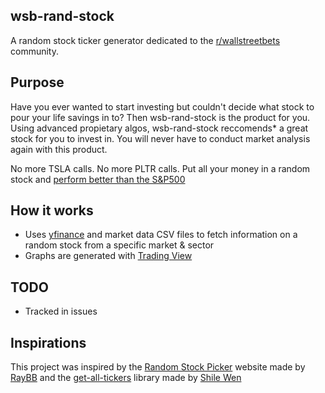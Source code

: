 ## wsb-rand-stock

A random stock ticker generator dedicated to the [r/wallstreetbets](https://reddit.com/r/wallstreetbets) community.

## Purpose
Have you ever wanted to start investing but couldn't decide what stock to pour your life savings in to? Then wsb-rand-stock is the product for you. Using advanced propietary algos, wsb-rand-stock reccomends* a great stock for you to invest in. You will never have to conduct market analysis again with this product. 

No more TSLA calls. No more PLTR calls. Put all your money in a random stock and [perform better than the S&P500](https://www.youtube.com/watch?v=NfSGm9DDQ3o&ab_channel=Node14)

## How it works
- Uses [yfinance](https://pypi.org/project/yfinance/) and market data CSV files to fetch information on a random stock from a specific market & sector
- Graphs are generated with [Trading View](https://www.tradingview.com/)


## TODO
- Tracked in issues

## Inspirations
This project was inspired by the [Random Stock Picker](https://raybb.github.io/random-stock-picker/) website made by [RayBB](https://github.com/RayBB/random-stock-picker) and the [get-all-tickers](https://github.com/shilewenuw/get_all_tickers) library made by [Shile Wen](https://github.com/shilewenuw)

